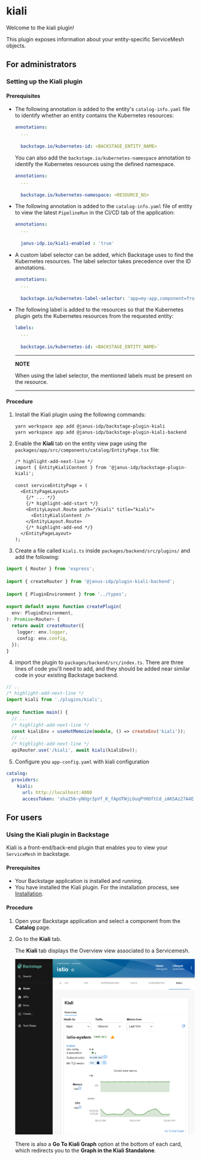 # kiali

Welcome to the kiali plugin!

This plugin exposes information about your entity-specific ServiceMesh objects.

## For administrators

### Setting up the Kiali plugin

#### Prerequisites

- The following annotation is added to the entity's `catalog-info.yaml` file to identify whether an entity contains the Kubernetes resources:

  ```yaml
  annotations:
    ...

    backstage.io/kubernetes-id: <BACKSTAGE_ENTITY_NAME>
  ```

  You can also add the `backstage.io/kubernetes-namespace` annotation to identify the Kubernetes resources using the defined namespace.

  ```yaml
  annotations:
    ...

    backstage.io/kubernetes-namespace: <RESOURCE_NS>
  ```

- The following annotation is added to the `catalog-info.yaml` file of entity to view the latest `PipelineRun` in the CI/CD tab of the application:

  ```yaml
  annotations:
    ...

    janus-idp.io/kiali-enabled : 'true'
  ```

- A custom label selector can be added, which Backstage uses to find the Kubernetes resources. The label selector takes precedence over the ID annotations.

  ```yaml
  annotations:
    ...

    backstage.io/kubernetes-label-selector: 'app=my-app,component=front-end'
  ```

- The following label is added to the resources so that the Kubernetes plugin gets the Kubernetes resources from the requested entity:

  ```yaml
  labels:
    ...

    backstage.io/kubernetes-id: <BACKSTAGE_ENTITY_NAME>`
  ```

  ***

  **NOTE**

  When using the label selector, the mentioned labels must be present on the resource.

  ***

#### Procedure

1. Install the Kiali plugin using the following commands:

   ```console
   yarn workspace app add @janus-idp/backstage-plugin-kiali
   yarn workspace app add @janus-idp/backstage-plugin-kiali-backend
   ```

2. Enable the **Kiali** tab on the entity view page using the `packages/app/src/components/catalog/EntityPage.tsx` file:

   ```tsx title="packages/app/src/components/catalog/EntityPage.tsx"
   /* highlight-add-next-line */
   import { EntityKialiContent } from '@janus-idp/backstage-plugin-kiali';

   const serviceEntityPage = (
     <EntityPageLayout>
       {/* ... */}
       {/* highlight-add-start */}
       <EntityLayout.Route path="/kiali" title="kiali">
         <EntityKialiContent />
       </EntityLayout.Route>
       {/* highlight-add-end */}
     </EntityPageLayout>
   );
   ```

3. Create a file called `kiali.ts` inside `packages/backend/src/plugins/` and add the following:

```ts
import { Router } from 'express';

import { createRouter } from '@janus-idp/plugin-kiali-backend';

import { PluginEnvironment } from '../types';

export default async function createPlugin(
  env: PluginEnvironment,
): Promise<Router> {
  return await createRouter({
    logger: env.logger,
    config: env.config,
  });
}
```

4. import the plugin to `packages/backend/src/index.ts`. There are three lines of code you'll need to add, and they should be added near similar code in your existing Backstage backend.

```typescript title="packages/backend/src/index.ts"
// ..
/* highlight-add-next-line */
import kiali from './plugins/kiali';

async function main() {
  // ...
  /* highlight-add-next-line */
  const kialiEnv = useHotMemoize(module, () => createEnv('kiali'));
  // ...
  /* highlight-add-next-line */
  apiRouter.use('/kiali', await kiali(kialiEnv));
```

5. Configure you `app-config.yaml` with kiali configuration

```yaml
catalog:
  providers:
    kiali:
      url: http://localhost:4000
      accessToken: 'sha256~yNUgr3pVf_K_fApUTWjLOuqPYHOftCd_zAKSAz27A4E'
```

## For users

### Using the Kiali plugin in Backstage

Kiali is a front-end/back-end plugin that enables you to view your `ServiceMesh` in backstage.

#### Prerequisites

- Your Backstage application is installed and running.
- You have installed the Kiali plugin. For the installation process, see [Installation](#setting-up-the-kiali-plugin).

#### Procedure

1. Open your Backstage application and select a component from the **Catalog** page.

2. Go to the **Kiali** tab.

   The **Kiali** tab displays the Overview view associated to a Servicemesh.

   ![overview-tab](./images/overview_tab.png)

   There is also a **Go To Kiali Graph** option at the bottom of each card, which redirects you to the **Graph in the Kiali Standalone**.

